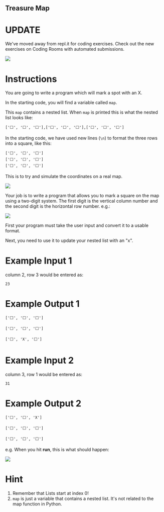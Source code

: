 ## Treasure Map

# UPDATE

We've moved away from repl.it for coding exercises.
Check out the new exercises on Coding Rooms with automated submissions.

![](https://cdn.fs.teachablecdn.com/wiFJAkZZSG2RpGsxYgDO)

# Instructions

You are going to write a program which will mark a spot with an X.

In the starting code, you will find a variable called `map`.

This `map` contains a nested list.
When `map` is printed this is what the nested list looks like:

```
['⬜️', '⬜️', '⬜️'],['⬜️', '⬜️', '⬜️'],['⬜️', '⬜️', '⬜️']
```

In the starting code, we have used new lines (`\n`) to format the three rows into a square, like this:

```
['⬜️', '⬜️', '⬜️']
['⬜️', '⬜️', '⬜️']
['⬜️', '⬜️', '⬜️']
```

This is to try and simulate the coordinates on a real map.

![](https://res.cloudinary.com/dk-find-out/image/upload/q_80,w_1440,f_auto/Co-ordinates_oggjzg.jpg)

Your job is to write a program that allows you to mark a square on the map using a two-digit system. The first digit is the vertical column number and the second digit is the horizontal row number. e.g.:

![](https://cdn.fs.teachablecdn.com/2vnboIYTFFruvl9FJ2w5)

First your program must take the user input and convert it to a usable format.

Next, you need to use it to update your nested list with an "x".

# Example Input 1

column 2, row 3 would be entered as:

```
23
```

# Example Output 1

```
['⬜️', '⬜️', '⬜️']

['⬜️', '⬜️', '⬜️']

['⬜️', 'X', '⬜️']
```

# Example Input 2

column 3, row 1 would be entered as:

```
31
```

# Example Output 2

```
['⬜️', '⬜️', 'X']

['⬜️', '⬜️', '⬜️']

['⬜️', '⬜️', '⬜️']
```

e.g. When you hit **run**, this is what should happen:

![](https://cdn.fs.teachablecdn.com/5hliFjyIR96LdestyfPd)

# Hint

1. Remember that Lists start at index 0!
2. `map` is just a variable that contains a nested list. It's not related to the map function in Python.
